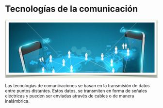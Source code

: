 
# Tecnologías de la comunicación

![](img/Captura_de_pantalla_2015-04-03_a_las_16.52.42.png)

Las tecnologías de comunicaciones se basan en la transmisión de datos entre puntos distantes. Estos datos, se transmiten en forma de señales eléctricas y pueden ser enviadas através de cables o de manera inalámbrica.